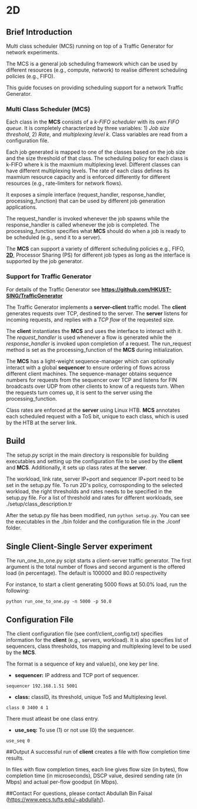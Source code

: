 # 2D
## Brief Introduction
Multi class scheduler (MCS) running on top of a Traffic Generator for network experiments.

The MCS is a general job scheduling framework which can be used by different resources (e.g., compute, network) to realise different scheduling policies (e.g., FIFO).

This guide focuses on providing scheduling support for a network Traffic Generator.

### Multi Class Scheduler (MCS)
Each class in the **MCS** consists of a *k-FIFO scheduler* with its own *FIFO queue*.
It is completely characterized by three variables: 1) *Job size threshold*, 2) *Rate*, and *multiplexing level k*.
Class variables are read from a configuration file.

Each job generated is mapped to one of the classes
based on the job size and the size threshold of that class.
The scheduling policy for each class is k-FIFO where k is the maxmium multiplexing level.
Different classes can have different multiplexing levels.
The rate of each class defines its maxmium resource capacity and is enforced differently for different resources (e.g., rate-limiters for network flows).

It exposes a simple interface (request_handler, response_handler, processing_function) that can be used by different job generation applications.

The request_handler is invoked whenever the job spawns while the response_handler is called whenever the job is completed.
The processing_function specifies what **MCS** should do when a job is ready to be scheduled (e.g., send it to a server).

The **MCS** can support a variety of different scheduling policies e.g., FIFO, **[2D](https://dl.acm.org/citation.cfm?id=3281429)**, Processor Sharing (PS) for different job types as long as the interface is supported by the job generator.


### Support for Traffic Generator
For details of the Traffic Generator see **https://github.com/HKUST-SING/TrafficGenerator**

The Traffic Generator implements a **server-client** traffic model.
The **client** generates requests over TCP, destined to the server.
The **server** listens for incoming requests, and replies with a *TCP flow* of the requested size.

The **client** instantiates the **MCS** and uses the interface to interact with it. The *request_handler* is used whenever a flow is generated while the *response_handler* is invoked upon completion of a request.
The run_request method is set as the processing_function of the **MCS** during initialization.

The **MCS** has a light-weight sequence-manager which can optionally interact with a global **sequencer** to ensure ordering of flows across different client machines.
The sequence-manager obtains sequence numbers for requests from the sequencer over TCP and listens for FIN broadcasts over UDP from other clients to know of a requests turn. 
When the requests turn comes up, it is sent to the server using the processing_function.

Class rates are enforced at the **server** using Linux HTB.
**MCS** annotates each scheduled request with a ToS bit, unique to each class, which is used by the HTB at the server link.

## Build
The setup.py script in the main directory is responsible for building executables and setting up the configuration file to be used by the **client** and **MCS**. Additionally, it sets up class rates at the **server**.

The workload, link rate, server IP+port and sequencer IP+port need to be set in the setup.py file.
To run 2D's policy, corrosponding to the selected workload, the right thresholds and rates needs to be specified in the setup.py file. For a list of threshold and rates for different workloads, see ./setup/class_description.tr

After the setup.py file has been modified, run ```python setup.py```.
You can see the executables in the ./bin folder and the configuration file in the ./conf folder. 


## Single Client-Single Server experiment

The run_one_to_one.py scipt starts a client-server traffic generator.
The first argument is the total number of flows and second argument is the offered load (in percentage).
The default is 100000 and 80.0 respectivelty

For instance, to start a client generating 5000 flows at 50.0% load, run the following:

```
python run_one_to_one.py -n 5000 -p 50.0
```

## Configuration File
The client configuration file (see conf/client_config.txt) specifies information for the **client** (e.g., servers, workload).
It is also specifies list of sequencers, class thresholds, tos mapping and multiplexing level to be used by the **MCS**.

The format is a sequence of key and value(s), one key per line.

* **sequencer:** IP address and TCP port of sequencer.
```
sequencer 192.168.1.51 5001
```

* **class:** classID, its threshold, unique ToS and Multiplexing level.
```
class 0 3400 4 1
```
There must atleast be one class entry.

* **use_seq:** To use (1) or not use (0) the sequencer.
```
use_seq 0
```

##Output
A successful run of **client** creates a file with flow completion time results.

In files with flow completion times, each line gives flow size (in bytes), flow completion time (in microseconds), DSCP value, desired sending rate (in Mbps) and actual per-flow goodput (in Mbps). 

##Contact
For questions, please contact Abdullah Bin Faisal (https://www.eecs.tufts.edu/~abdullah/).


